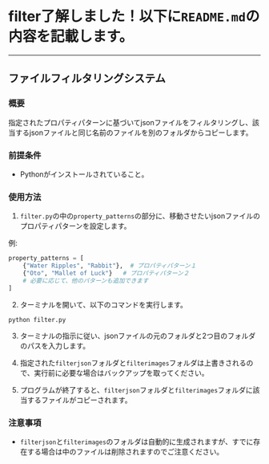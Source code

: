 # filter了解しました！以下に`README.md`の内容を記載します。

---

## ファイルフィルタリングシステム

### 概要
指定されたプロパティパターンに基づいてjsonファイルをフィルタリングし、該当するjsonファイルと同じ名前のファイルを別のフォルダからコピーします。

### 前提条件
- Pythonがインストールされていること。

### 使用方法

1. `filter.py`の中の`property_patterns`の部分に、移動させたいjsonファイルのプロパティパターンを設定します。

例:
```python
property_patterns = [
    {"Water Ripples", "Rabbit"},  # プロパティパターン１
    {"Oto", "Mallet of Luck"}   # プロパティパターン２
    # 必要に応じて、他のパターンも追加できます
]
```

2. ターミナルを開いて、以下のコマンドを実行します。
```
python filter.py
```

3. ターミナルの指示に従い、jsonファイルの元のフォルダと2つ目のフォルダのパスを入力します。

4. 指定された`filterjson`フォルダと`filterimages`フォルダは上書きされるので、実行前に必要な場合はバックアップを取ってください。

5. プログラムが終了すると、`filterjson`フォルダと`filterimages`フォルダに該当するファイルがコピーされます。

### 注意事項
- `filterjson`と`filterimages`のフォルダは自動的に生成されますが、すでに存在する場合は中のファイルは削除されますのでご注意ください。
